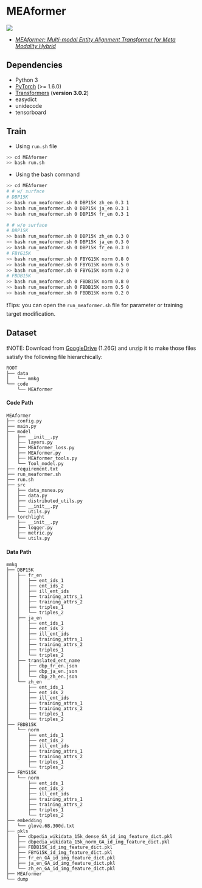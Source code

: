# MEAformer
![](https://img.shields.io/badge/version-1.0.1-blue)
<!-- >[![license](https://img.shields.io/github/license/mashape/apistatus.svg?maxAge=2592000)]() -->

 - [*MEAformer: Multi-modal Entity Alignment Transformer for Meta Modality Hybrid*]()

<!-- >In this paper .... -->

## Dependencies

- Python 3
- [PyTorch](http://pytorch.org/) (>= 1.6.0)
- [Transformers](http://huggingface.co/transformers/) (**version 3.0.2**)
- easydict
- unidecode
- tensorboard




## Train
- Using  `run.sh` file
```bash
>> cd MEAformer
>> bash run.sh
```
- Using  the bash command
```bash
>> cd MEAformer
# # w/ surface
# DBP15K
>> bash run_meaformer.sh 0 DBP15K zh_en 0.3 1 
>> bash run_meaformer.sh 0 DBP15K ja_en 0.3 1 
>> bash run_meaformer.sh 0 DBP15K fr_en 0.3 1 

# # w/o surface
# DBP15K
>> bash run_meaformer.sh 0 DBP15K zh_en 0.3 0 
>> bash run_meaformer.sh 0 DBP15K ja_en 0.3 0 
>> bash run_meaformer.sh 0 DBP15K fr_en 0.3 0
# FBYG15K
>> bash run_meaformer.sh 0 FBYG15K norm 0.8 0 
>> bash run_meaformer.sh 0 FBYG15K norm 0.5 0 
>> bash run_meaformer.sh 0 FBYG15K norm 0.2 0 
# FBDB15K
>> bash run_meaformer.sh 0 FBDB15K norm 0.8 0 
>> bash run_meaformer.sh 0 FBDB15K norm 0.5 0 
>> bash run_meaformer.sh 0 FBDB15K norm 0.2 0 
```

❗Tips: you can open the `run_meaformer.sh` file for parameter or training target modification.

## Dataset
❗NOTE: Download from [GoogleDrive](https://drive.google.com/file/d/1VIWcc3KDcLcRImeSrF2AyhetBLq_gsnx/view?usp=sharing) (1.26G) and unzip it to make those files satisfy the following file hierarchically:
```
ROOT
├── data
│   └── mmkg
└── code
    └── MEAformer
```

#### Code Path
```
MEAformer
├── config.py
├── main.py
├── model
│   ├── __init__.py
│   ├── layers.py
│   ├── MEAformer_loss.py
│   ├── MEAformer.py
│   ├── MEAformer_tools.py
│   └── Tool_model.py
├── requirement.txt
├── run_meaformer.sh
├── run.sh
├── src
│   ├── data_msnea.py
│   ├── data.py
│   ├── distributed_utils.py
│   ├── __init__.py
│   └── utils.py
├── torchlight
    ├── __init__.py
    ├── logger.py
    ├── metric.py
    └── utils.py
```




#### Data Path
```
mmkg
├── DBP15K
│   ├── fr_en
│   │   ├── ent_ids_1
│   │   ├── ent_ids_2
│   │   ├── ill_ent_ids
│   │   ├── training_attrs_1
│   │   ├── training_attrs_2
│   │   ├── triples_1
│   │   └── triples_2
│   ├── ja_en
│   │   ├── ent_ids_1
│   │   ├── ent_ids_2
│   │   ├── ill_ent_ids
│   │   ├── training_attrs_1
│   │   ├── training_attrs_2
│   │   ├── triples_1
│   │   └── triples_2
│   ├── translated_ent_name
│   │   ├── dbp_fr_en.json
│   │   ├── dbp_ja_en.json
│   │   └── dbp_zh_en.json
│   └── zh_en
│       ├── ent_ids_1
│       ├── ent_ids_2
│       ├── ill_ent_ids
│       ├── training_attrs_1
│       ├── training_attrs_2
│       ├── triples_1
│       └── triples_2
├── FBDB15K
│   └── norm
│       ├── ent_ids_1
│       ├── ent_ids_2
│       ├── ill_ent_ids
│       ├── training_attrs_1
│       ├── training_attrs_2
│       ├── triples_1
│       └── triples_2
├── FBYG15K
│   └── norm
│       ├── ent_ids_1
│       ├── ent_ids_2
│       ├── ill_ent_ids
│       ├── training_attrs_1
│       ├── training_attrs_2
│       ├── triples_1
│       └── triples_2
├── embedding
│   └── glove.6B.300d.txt
├── pkls
│   ├── dbpedia_wikidata_15k_dense_GA_id_img_feature_dict.pkl
│   ├── dbpedia_wikidata_15k_norm_GA_id_img_feature_dict.pkl
│   ├── FBDB15K_id_img_feature_dict.pkl
│   ├── FBYG15K_id_img_feature_dict.pkl
│   ├── fr_en_GA_id_img_feature_dict.pkl
│   ├── ja_en_GA_id_img_feature_dict.pkl
│   └── zh_en_GA_id_img_feature_dict.pkl
├── MEAformer
└── dump
```
